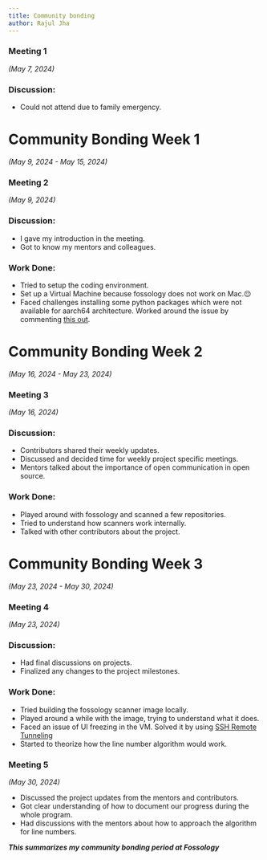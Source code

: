 ```yaml
---
title: Community bonding
author: Rajul Jha
---
```

<!--
SPDX-License-Identifier: CC-BY-SA-4.0

SPDX-FileCopyrightText: 2024 Rajul Jha <rajuljha49gmail.com>
-->

### Meeting 1

*(May 7, 2024)*

### Discussion:
- Could not attend due to family emergency.


# Community Bonding Week 1

*(May 9, 2024 - May 15, 2024)*

### Meeting 2

*(May 9, 2024)*

### Discussion:
- I gave my introduction in the meeting.
- Got to know my mentors and colleagues.

### Work Done:
- Tried to setup the coding environment.
- Set up a Virtual Machine because fossology does not work on Mac.:pensive:
- Faced challenges installing some python packages which were not available for aarch64 architecture.
Worked around the issue by commenting [this out](https://github.com/fossology/fossology/blob/6e6b00c2ded6a1db7647d0da9e97c78ed9ffddf8/install/fo-postinstall.in#L261-L263).

# Community Bonding Week 2

*(May 16, 2024 - May 23, 2024)*

### Meeting 3

*(May 16, 2024)*

### Discussion:
- Contributors shared their weekly updates.
- Discussed and decided time for weekly project specific meetings.
- Mentors talked about the importance of open communication in open source.

### Work Done:
- Played around with fossology and scanned a few repositories.
- Tried to understand how scanners work internally.
- Talked with other contributors about the project.

# Community Bonding Week 3

*(May 23, 2024 - May 30, 2024)*

### Meeting 4

*(May 23, 2024)*

### Discussion:
- Had final discussions on projects.
- Finalized any changes to the project milestones.

### Work Done:
- Tried building the fossology scanner image locally.
- Played around a while with the image, trying to understand what it does.
- Faced an issue of UI freezing in the VM. Solved it by using [SSH Remote Tunneling](https://code.visualstudio.com/docs/remote/ssh)
- Started to theorize how the line number algorithm would work.


### Meeting 5
*(May 30, 2024)*
- Discussed the project updates from the mentors and contributors.
- Got clear understanding of how to document our progress during the whole program.
- Had discussions with the mentors about how to approach the algorithm for line numbers.

***This summarizes my community bonding period at Fossology***